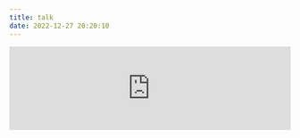 ```yaml
---
title: talk
date: 2022-12-27 20:20:10
---
```


<style>iframe{width:100%}</style>
<script data-pjax type="text/javascript" src="https://jsd.onmicrosoft.cn/gh/davidjbradshaw/iframe-resizer@master/js/iframeResizer.min.js"></script>


<iframe scrolling=no frameborder="0" src="https://memos.onmicrosoft.cn/explore"></iframe>


<script>
<script>iFrameResize({log:true})</script>
</script>